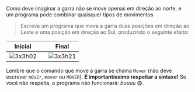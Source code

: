 Como deve imaginar a garra não se move apenas em direção ao norte, e um programa pode combinar quaisquer tipos de movimentos

> Escreva um programa que mova a garra duas posições em direção ao Leste e uma posição em direção ao Sul, produzindo o seguinte efeito:

| Inicial |   | Final |
|:-------:|:-:|:-----:|
|![3x3h02](https://raw.githubusercontent.com/sagrado-corazon-alcal/mumuki-fundamentos-gobstones-guia-1-primeros-programas/master/3x3h02.png)|<i class="fa fa-arrow-right"></i>|![3x3h21](https://raw.githubusercontent.com/sagrado-corazon-alcal/mumuki-fundamentos-gobstones-guia-1-primeros-programas/master/3x3h21.png)|

Lembre que o comando que move a garra se chama  `Mover` (não deve escrever `mOvEr`, `mover` ou `MOVER`). **É importantíssimo respeitar a sintaxe!** Se você não respeita, o programa não funcionará: _buuuu_ :fearful:.